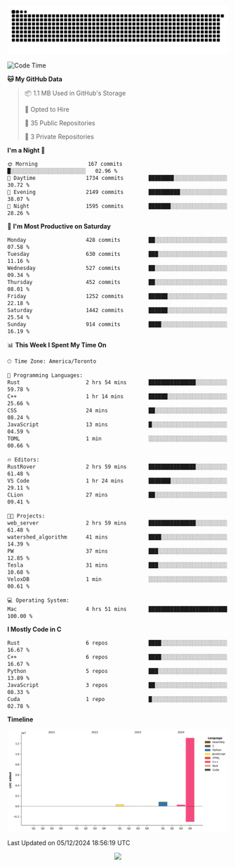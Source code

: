 <picture>
  <source media="(prefers-color-scheme: dark)" srcset="https://raw.githubusercontent.com/kkli08/kkli08/output/github-contribution-grid-snake-dark.svg">
  <source media="(prefers-color-scheme: light)" srcset="https://raw.githubusercontent.com/kkli08/kkli08/output/github-contribution-grid-snake.svg">
  <img alt="github contribution grid snake animation" src="https://raw.githubusercontent.com/kkli08/kkli08/output/github-contribution-grid-snake.svg">
</picture>


<!--START_SECTION:waka-->
![Code Time](http://img.shields.io/badge/Code%20Time-102%20hrs%2046%20mins-blue)

**🐱 My GitHub Data** 

> 📦 1.1 MB Used in GitHub's Storage 
 > 
> 💼 Opted to Hire
 > 
> 📜 35 Public Repositories 
 > 
> 🔑 3 Private Repositories 
 > 
**I'm a Night 🦉** 

```text
🌞 Morning                167 commits         █░░░░░░░░░░░░░░░░░░░░░░░░   02.96 % 
🌆 Daytime                1734 commits        ████████░░░░░░░░░░░░░░░░░   30.72 % 
🌃 Evening                2149 commits        ██████████░░░░░░░░░░░░░░░   38.07 % 
🌙 Night                  1595 commits        ███████░░░░░░░░░░░░░░░░░░   28.26 % 
```
📅 **I'm Most Productive on Saturday** 

```text
Monday                   428 commits         ██░░░░░░░░░░░░░░░░░░░░░░░   07.58 % 
Tuesday                  630 commits         ███░░░░░░░░░░░░░░░░░░░░░░   11.16 % 
Wednesday                527 commits         ██░░░░░░░░░░░░░░░░░░░░░░░   09.34 % 
Thursday                 452 commits         ██░░░░░░░░░░░░░░░░░░░░░░░   08.01 % 
Friday                   1252 commits        ██████░░░░░░░░░░░░░░░░░░░   22.18 % 
Saturday                 1442 commits        ██████░░░░░░░░░░░░░░░░░░░   25.54 % 
Sunday                   914 commits         ████░░░░░░░░░░░░░░░░░░░░░   16.19 % 
```


📊 **This Week I Spent My Time On** 

```text
🕑︎ Time Zone: America/Toronto

💬 Programming Languages: 
Rust                     2 hrs 54 mins       ███████████████░░░░░░░░░░   59.78 % 
C++                      1 hr 14 mins        ██████░░░░░░░░░░░░░░░░░░░   25.66 % 
CSS                      24 mins             ██░░░░░░░░░░░░░░░░░░░░░░░   08.24 % 
JavaScript               13 mins             █░░░░░░░░░░░░░░░░░░░░░░░░   04.59 % 
TOML                     1 min               ░░░░░░░░░░░░░░░░░░░░░░░░░   00.66 % 

🔥 Editors: 
RustRover                2 hrs 59 mins       ███████████████░░░░░░░░░░   61.48 % 
VS Code                  1 hr 24 mins        ███████░░░░░░░░░░░░░░░░░░   29.11 % 
CLion                    27 mins             ██░░░░░░░░░░░░░░░░░░░░░░░   09.41 % 

🐱‍💻 Projects: 
web_server               2 hrs 59 mins       ███████████████░░░░░░░░░░   61.48 % 
watershed_algorithm      41 mins             ████░░░░░░░░░░░░░░░░░░░░░   14.39 % 
PW                       37 mins             ███░░░░░░░░░░░░░░░░░░░░░░   12.85 % 
Tesla                    31 mins             ███░░░░░░░░░░░░░░░░░░░░░░   10.68 % 
VeloxDB                  1 min               ░░░░░░░░░░░░░░░░░░░░░░░░░   00.61 % 

💻 Operating System: 
Mac                      4 hrs 51 mins       █████████████████████████   100.00 % 
```

**I Mostly Code in C** 

```text
Rust                     6 repos             ████░░░░░░░░░░░░░░░░░░░░░   16.67 % 
C++                      6 repos             ████░░░░░░░░░░░░░░░░░░░░░   16.67 % 
Python                   5 repos             ███░░░░░░░░░░░░░░░░░░░░░░   13.89 % 
JavaScript               3 repos             ██░░░░░░░░░░░░░░░░░░░░░░░   08.33 % 
Cuda                     1 repo              █░░░░░░░░░░░░░░░░░░░░░░░░   02.78 % 
```



**Timeline**

![Lines of Code chart](https://raw.githubusercontent.com/kkli08/kkli08/main/assets/bar_graph.png)


 Last Updated on 05/12/2024 18:56:19 UTC
<!--END_SECTION:waka-->


<div align="center">
    <img  src="https://github-readme-streak-stats.herokuapp.com/?user=kkli08&theme=cobalt" />
</div>

<br/>
<br/>
<br/>
